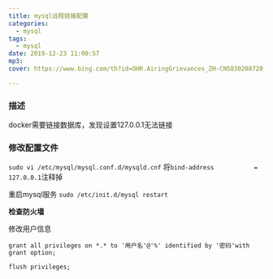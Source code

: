```yaml
---
title: mysql远程链接配置
categories:
  - mysql
tags:
  - mysql
date: 2019-12-23 11:00:57
mp3:
cover: https://www.bing.com/th?id=OHR.AiringGrievances_ZH-CN5830208720_1920x1080.jpg&rf=LaDigue_1920x1080.jpg

---
```


### 描述

docker需要链接数据库，发现设置127.0.0.1无法链接

### 修改配置文件

`sudo vi /etc/mysql/mysql.conf.d/mysqld.cnf`
将`bind-address           = 127.0.0.1`注释掉

重启mysql服务
`sudo /etc/init.d/mysql restart`

**检查防火墙**

修改用户信息

`grant all privileges on *.* to '用户名'@'%' identified by '密码'with grant option;`

`flush privileges;`